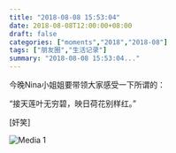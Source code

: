 ```yaml
---
title: "2018-08-08 15:53:04"
date: 2018-08-08T12:00:00+08:00
draft: false
categories: ["moments","2018","2018-08"]
tags: ["朋友圈","生活记录"]
summary: "2018-08-08 15:53:04..."
---
```


今晚Nina小姐姐要带领大家感受一下所谓的：

“接天莲叶无穷碧，映日荷花别样红。”

[奸笑]

![Media 1](/Moments/photos/2018-08-08/201808081553040.jpg)

